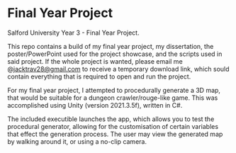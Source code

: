 # Final Year Project
Salford University Year 3 - Final Year Project.

 This repo contains a build of my final year project, my dissertation, the poster/PowerPoint used for the project showcase, and the scripts used in said project. If the whole project is wanted,  please email me @jacktrav28@gmail.com to receive a temporary download link, which sould contain everything that is required to open and run the project.


 For my final year project, I attempted to procedurally generate a 3D map, that would be suitable for a dungeon crawler/rouge-like game. This was accomplished using Unity (version 2021.3.5f), written in C#. 

 The included executible launches the app, which allows you to test the procedural generator, allowing for the customisation of certain variables that effect the generation process. The user may view the generated map by walking around it, or using a no-clip camera.

 
